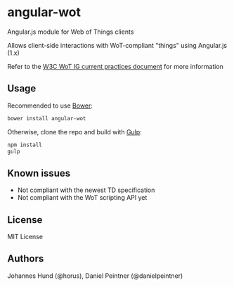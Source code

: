 # angular-wot
Angular.js module for Web of Things clients

Allows client-side interactions with WoT-compliant "things" using Angular.js (1.x)

Refer to the [W3C WoT IG current practices document](https://w3c.github.io/wot/current-practices/wot-practices.html) for more information

## Usage

Recommended to use [Bower](http://bower.io/):

```bash
bower install angular-wot
```

Otherwise, clone the repo and build with [Gulp](http://gulpjs.com/):

```bash
npm install
gulp
```

## Known issues

- Not compliant with the newest TD specification
- Not compliant with the WoT scripting API yet

## License

MIT License

## Authors

Johannes Hund (@horus), Daniel Peintner (@danielpeintner)
